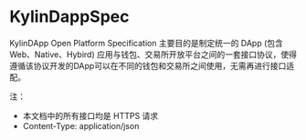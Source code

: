 # KylinDappSpec

KylinDApp Open Platform Specification 主要目的是制定统一的 DApp (包含Web、Native、Hybird) 应用与钱包、交易所开放平台之间的一套接口协议，使得遵循该协议开发的DApp可以在不同的钱包和交易所之间使用，无需再进行接口适配。

注： 
* 本文档中的所有接口均是 HTTPS 请求
* Content-Type: application/json
